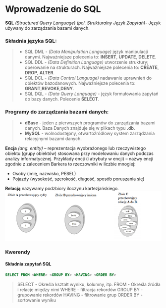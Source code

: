# Wprowadzenie do SQL

**SQL** _(Structured Query Language)_ _(pol. Strukturalny Język Zapytań)_- Język używany do zarządzania bazami danych.

### Składnia języka SQL:

> - SQL DML - _(Data Manipulation Language)_ język manipulacji danymi. Najważniejsze polecenia to: **INSERT**, **UPDATE**, **DELETE**.
> - SQL DDL - _(Data Definition Language)_ utworzenie struktury; operowanie na strukturach.
Najważniejsze polecenia to: **CREATE**, **DROP**, **ALTER**.
> - SQL DCL - _(Data Control Language)_ nadawanie uprawnień do obiektów bazodanowych. Najważniejsze polecenia to: **GRANT**,**REVOKE**,**DENY**.
> - SQL DQL - _(Data Query Language)_ - język formułowania zapytań do bazy danych.
Polecenie **SELECT**.  

### Programy do zarządzania bazami danych:

> - **dBase** - jeden z pierwszych programów do zarządzania bazami danych. Baza Danych znajduje się w plikach typu **.db**.
> - **MySQL** - wolnodostępny, otwartoźródłowy system zarządzania relacyjnymi bazami danych.


**Encja** _(ang. entity)_ – reprezentacja wyobrażonego lub rzeczywistego obiektu (grupy obiektów) stosowana przy modelowaniu danych podczas analizy informatycznej.
Przykłady encji (i atrybuty w encji) – nazwy encji zgodnie z zaleceniem Barkera to rzeczowniki w liczbie mnogiej:

- Osoby (imię, nazwisko, PESEL)
- Pojazdy (wysokość, szerokość, długość, sposób poruszania się)
<!--  What the fuck is this ^^^ -->
**Relacją** nazywamy podzbiory iloczynu kartezjańskiego.
![Relacje](media/Relacja.png)

### Kwerendy

#### Składnia zapytań SQL

```SQL
SELECT FROM <WHERE> <GROUP BY> <HAVING> <ORDER BY>
```

> SELECT - Określa kształt wyniku, kolumny, itp.
> FROM - Określa źródła i relacje między nimi 
> WHERE - filtracja rekordów
> GROUP BY - grupowanie rekordów
> HAVING - filtrowanie grup
> ORDER BY - sortowanie wyniku
